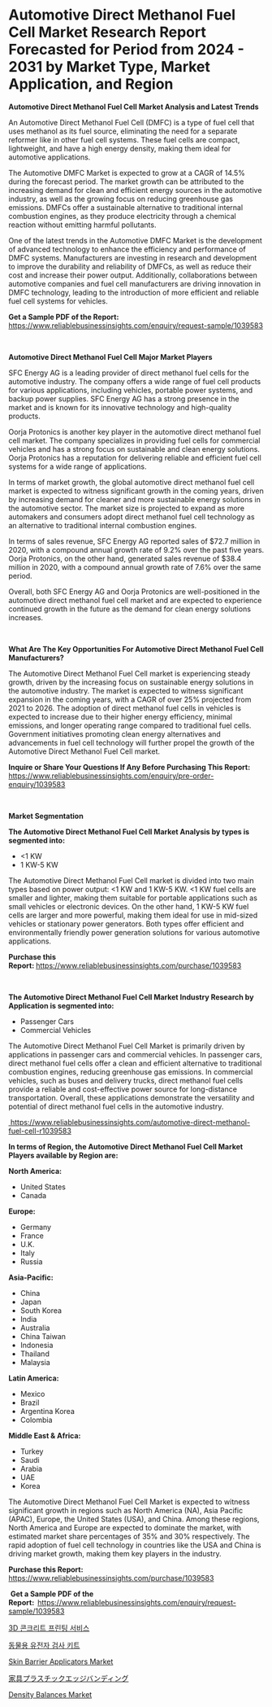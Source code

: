 <p><h1>Automotive Direct Methanol Fuel Cell Market Research Report Forecasted for Period from 2024 -  2031 by Market Type, Market Application, and Region</h1></p><p><strong>Automotive Direct Methanol Fuel Cell Market Analysis and Latest Trends</strong></p>
<p><p>An Automotive Direct Methanol Fuel Cell (DMFC) is a type of fuel cell that uses methanol as its fuel source, eliminating the need for a separate reformer like in other fuel cell systems. These fuel cells are compact, lightweight, and have a high energy density, making them ideal for automotive applications.</p><p>The Automotive DMFC Market is expected to grow at a CAGR of 14.5% during the forecast period. The market growth can be attributed to the increasing demand for clean and efficient energy sources in the automotive industry, as well as the growing focus on reducing greenhouse gas emissions. DMFCs offer a sustainable alternative to traditional internal combustion engines, as they produce electricity through a chemical reaction without emitting harmful pollutants.</p><p>One of the latest trends in the Automotive DMFC Market is the development of advanced technology to enhance the efficiency and performance of DMFC systems. Manufacturers are investing in research and development to improve the durability and reliability of DMFCs, as well as reduce their cost and increase their power output. Additionally, collaborations between automotive companies and fuel cell manufacturers are driving innovation in DMFC technology, leading to the introduction of more efficient and reliable fuel cell systems for vehicles.</p></p>
<p><strong>Get a Sample PDF of the Report:&nbsp;</strong> <a href="https://www.reliablebusinessinsights.com/enquiry/request-sample/1039583">https://www.reliablebusinessinsights.com/enquiry/request-sample/1039583</a></p>
<p>&nbsp;</p>
<p><strong>Automotive Direct Methanol Fuel Cell Major Market Players</strong></p>
<p><p>SFC Energy AG is a leading provider of direct methanol fuel cells for the automotive industry. The company offers a wide range of fuel cell products for various applications, including vehicles, portable power systems, and backup power supplies. SFC Energy AG has a strong presence in the market and is known for its innovative technology and high-quality products.</p><p>Oorja Protonics is another key player in the automotive direct methanol fuel cell market. The company specializes in providing fuel cells for commercial vehicles and has a strong focus on sustainable and clean energy solutions. Oorja Protonics has a reputation for delivering reliable and efficient fuel cell systems for a wide range of applications.</p><p>In terms of market growth, the global automotive direct methanol fuel cell market is expected to witness significant growth in the coming years, driven by increasing demand for cleaner and more sustainable energy solutions in the automotive sector. The market size is projected to expand as more automakers and consumers adopt direct methanol fuel cell technology as an alternative to traditional internal combustion engines.</p><p>In terms of sales revenue, SFC Energy AG reported sales of $72.7 million in 2020, with a compound annual growth rate of 9.2% over the past five years. Oorja Protonics, on the other hand, generated sales revenue of $38.4 million in 2020, with a compound annual growth rate of 7.6% over the same period.</p><p>Overall, both SFC Energy AG and Oorja Protonics are well-positioned in the automotive direct methanol fuel cell market and are expected to experience continued growth in the future as the demand for clean energy solutions increases.</p></p>
<p>&nbsp;</p>
<p><strong>What Are The Key Opportunities For Automotive Direct Methanol Fuel Cell Manufacturers?</strong></p>
<p><p>The Automotive Direct Methanol Fuel Cell market is experiencing steady growth, driven by the increasing focus on sustainable energy solutions in the automotive industry. The market is expected to witness significant expansion in the coming years, with a CAGR of over 25% projected from 2021 to 2026. The adoption of direct methanol fuel cells in vehicles is expected to increase due to their higher energy efficiency, minimal emissions, and longer operating range compared to traditional fuel cells. Government initiatives promoting clean energy alternatives and advancements in fuel cell technology will further propel the growth of the Automotive Direct Methanol Fuel Cell market.</p></p>
<p><strong>Inquire or Share Your Questions If Any Before Purchasing This Report:</strong> <a href="https://www.reliablebusinessinsights.com/enquiry/pre-order-enquiry/1039583">https://www.reliablebusinessinsights.com/enquiry/pre-order-enquiry/1039583</a></p>
<p>&nbsp;</p>
<p><strong>Market Segmentation</strong></p>
<p><strong>The Automotive Direct Methanol Fuel Cell Market Analysis by types is segmented into:</strong></p>
<p><ul><li><1 KW</li><li>1 KW-5 KW</li></ul></p>
<p><p>The Automotive Direct Methanol Fuel Cell market is divided into two main types based on power output: <1 KW and 1 KW-5 KW. <1 KW fuel cells are smaller and lighter, making them suitable for portable applications such as small vehicles or electronic devices. On the other hand, 1 KW-5 KW fuel cells are larger and more powerful, making them ideal for use in mid-sized vehicles or stationary power generators. Both types offer efficient and environmentally friendly power generation solutions for various automotive applications.</p></p>
<p><strong>Purchase this Report:&nbsp;</strong><a href="https://www.reliablebusinessinsights.com/purchase/1039583">https://www.reliablebusinessinsights.com/purchase/1039583</a></p>
<p>&nbsp;</p>
<p><strong>The Automotive Direct Methanol Fuel Cell Market Industry Research by Application is segmented into:</strong></p>
<p><ul><li>Passenger Cars</li><li>Commercial Vehicles</li></ul></p>
<p><p>The Automotive Direct Methanol Fuel Cell Market is primarily driven by applications in passenger cars and commercial vehicles. In passenger cars, direct methanol fuel cells offer a clean and efficient alternative to traditional combustion engines, reducing greenhouse gas emissions. In commercial vehicles, such as buses and delivery trucks, direct methanol fuel cells provide a reliable and cost-effective power source for long-distance transportation. Overall, these applications demonstrate the versatility and potential of direct methanol fuel cells in the automotive industry.</p></p>
<p><a href="https://www.reliablebusinessinsights.com/automotive-direct-methanol-fuel-cell-r1039583">&nbsp;https://www.reliablebusinessinsights.com/automotive-direct-methanol-fuel-cell-r1039583</a></p>
<p><strong>In terms of Region, the Automotive Direct Methanol Fuel Cell Market Players available by Region are:</strong></p>
<p>
    <p> <strong> North America: </strong>
        <ul>
            <li>United States</li>
            <li>Canada</li>
        </ul>
        </p> 
    <p> <strong> Europe: </strong>
        <ul>
            <li>Germany</li>
            <li>France</li>
            <li>U.K.</li>
            <li>Italy</li>
            <li>Russia</li>
        </ul>
        </p> 
    <p> <strong> Asia-Pacific: </strong>
        <ul>
            <li>China</li>
            <li>Japan</li>
            <li>South Korea</li>
            <li>India</li>
            <li>Australia</li>
            <li>China Taiwan</li>
            <li>Indonesia</li>
            <li>Thailand</li>
            <li>Malaysia</li>
        </ul>
        </p> 
    <p> <strong> Latin America: </strong>
        <ul>
            <li>Mexico</li>
            <li>Brazil</li>
            <li>Argentina Korea</li>
            <li>Colombia</li>
        </ul>
        </p> 
    <p> <strong> Middle East & Africa: </strong>
        <ul>
            <li>Turkey</li>
            <li>Saudi</li>
            <li>Arabia</li>
            <li>UAE</li>
            <li>Korea</li>
        </ul>
    </p>
    </p>
<p><p>The Automotive Direct Methanol Fuel Cell Market is expected to witness significant growth in regions such as North America (NA), Asia Pacific (APAC), Europe, the United States (USA), and China. Among these regions, North America and Europe are expected to dominate the market, with estimated market share percentages of 35% and 30% respectively. The rapid adoption of fuel cell technology in countries like the USA and China is driving market growth, making them key players in the industry.</p></p>
<p><strong>Purchase this Report: </strong><a href="https://www.reliablebusinessinsights.com/purchase/1039583">https://www.reliablebusinessinsights.com/purchase/1039583</a></p>
<p>&nbsp;<strong>Get a Sample PDF of the Report:&nbsp;&nbsp;</strong><a href="https://www.reliablebusinessinsights.com/enquiry/request-sample/1039583">https://www.reliablebusinessinsights.com/enquiry/request-sample/1039583</a></p>
<p><strong></strong></p>
<p><p><a href="https://github.com/erwindropdead54/Market-Research-Report-List-1/blob/main/5548936112927.md">3D 콘크리트 프린팅 서비스</a></p><p><a href="https://github.com/kein8762/Market-Research-Report-List-1/blob/main/1813189112926.md">동물용 유전자 검사 키트</a></p><p><a href="https://github.com/nandosuryapratama/Market-Research-Report-List-1/blob/main/skin-barrier-applicators-market.md">Skin Barrier Applicators Market</a></p><p><a href="https://github.com/DayanaRunolfsdottir/Market-Research-Report-List-1/blob/main/2075069120916.md">家具プラスチックエッジバンディング</a></p><p><a href="https://github.com/rionkhanvai01/Market-Research-Report-List-1/blob/main/density-balances-market.md">Density Balances Market</a></p></p>